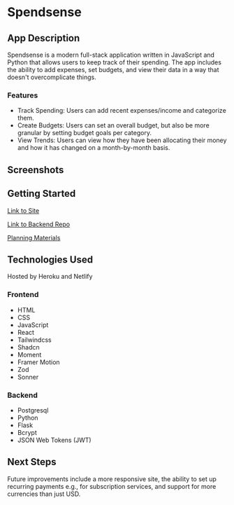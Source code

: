 # Spendsense

## App Description

Spendsense is a modern full-stack application written in JavaScript and Python that allows users to keep track of their spending. The app includes the ability to add expenses, set budgets, and view their data in a way that doesn't overcomplicate things.

### Features

- Track Spending: Users can add recent expenses/income and categorize them.
- Create Budgets: Users can set an overall budget, but also be more granular by setting budget goals per category.
- View Trends: Users can view how they have been allocating their money and how it has changed on a month-by-month basis.

## Screenshots

## Getting Started

[Link to Site](https://spendsense-frontend.netlify.app)

[Link to Backend Repo](https://github.com/craigbwagner/spendsense-backend)

[Planning Materials](https://trello.com/invite/b/66a924c99b028ba289b80e97/ATTI36978e1ce364b5c184f4b70fc0154032D9AA9151/unit-4-project)

## Technologies Used

Hosted by Heroku and Netlify

### Frontend

- HTML
- CSS
- JavaScript
- React
- Tailwindcss
- Shadcn
- Moment
- Framer Motion
- Zod
- Sonner

### Backend

- Postgresql
- Python
- Flask
- Bcrypt
- JSON Web Tokens (JWT)

## Next Steps

Future improvements include a more responsive site, the ability to set up recurring payments e.g., for subscription services, and support for more currencies than just USD.
